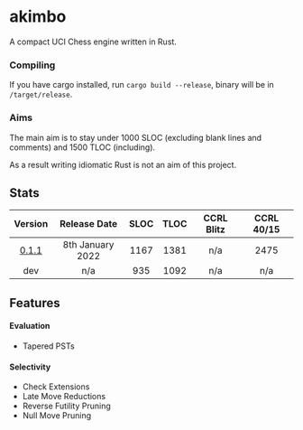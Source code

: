 # akimbo
A compact UCI Chess engine written in Rust.

### Compiling
If you have cargo installed, run `cargo build --release`, binary will be in `/target/release`.

### Aims
The main aim is to stay under 1000 SLOC (excluding blank lines and comments) and 1500 TLOC (including).

As a result writing idiomatic Rust is not an aim of this project.

## Stats
|          Version           |     Release Date     | SLOC | TLOC | CCRL Blitz | CCRL 40/15 |
| :-------------------------:| :-------------------:|:----:|:----:|:----------:|:----------:|
| [0.1.1]([tag_link]/v0.1.1) |   8th January 2022   | 1167 | 1381 |    n/a     |    2475    |
|           dev              |          n/a         |  935 | 1092 |    n/a     |     n/a    |

## Features

#### Evaluation
- Tapered PSTs

#### Selectivity
- Check Extensions
- Late Move Reductions
- Reverse Futility Pruning
- Null Move Pruning

[tag_link]:https://github.com/JacquesRW/akimbo/releases/tag/